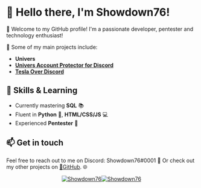 # 👋 Hello there, I'm Showdown76!

🌟 Welcome to my GitHub profile! I'm a passionate developer, pentester and technology enthusiast!

🔭 Some of my main projects include:

- **Univers**
- [**Univers Account Protector for Discord**](https://github.com/Showdown76py/discord-protector/)
- [**Tesla Over Discord**](https://github.com/Showdown76py/tesla-over-discord/)

## 🌱 Skills & Learning

- Currently mastering **SQL** 📚
- Fluent in **Python** 🐍, **HTML/CSS/JS** 💻
- Experienced **Pentester** 🔐

## 📫 Get in touch

Feel free to reach out to me on Discord: Showdown76#0001 📨
Or check out my other projects on [🔗GitHub](https://github.com/Showdown76py). 🌐

<div style="width:100%;display: flex;justify-content: center;">
<a href="#">
<img src="https://stats-lilac.vercel.app/api?username=showdown76py&count_private=True&show_icons=True&bg_color=0d1117&hide_border=True&card_width=350" alt="Showdown76" style="border-radius:0" />
</a>
 <br/>
<a href="#">
<img src="https://stats-lilac.vercel.app/api/top-langs/?username=showdown76py&layout=compact&bg_color=0d1117&hide_border=True&card_width=438" alt="Showdown76" />
</a>
</div>

<!---
Showdown76py/Showdown76py is a ✨ special ✨ repository because its `README.md` (this file) appears on your GitHub profile.
You can click the Preview link to take a look at your changes.
--->
